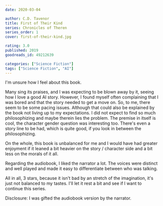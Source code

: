 ```yaml
---
date: 2020-03-04

author: C.D. Tavenor
title: First of Their Kind
series: Chronicles of Theren
series_order: 1
cover: first-of-their-kind.jpg

rating: 3.0
published: 2019
goodreads_id: 49212639

categories: ["Science Fiction"]
tags: ["Science Fiction", "AI"]
---
```


I'm unsure how I feel about this book.

<!--more-->

Many sing its praises, and I was expecting to be blown away by it, seeing how I love a good AI story. However, I found myself often complaining that I was bored and that the story needed to get a move on. So, to me, there seem to be some pacing issues. Although that could also be explained by the book not living up to my expectations. I did not expect to find so much philosophizing and maybe therein lies the problem.
The premise in itself is cool, the character gender question was interesting too. There's even a story line to be had, which is quite good, if you look in between the philosophizing.

On the whole, this book is unbalanced for me and I would have had greater enjoyment if it leaned a bit heavier on the story / character side and a bit less on the morals of it all.

Regarding the audiobook, I liked the narrator a lot. The voices were distinct and well played and made it easy to differentiate between who was talking.

All in all, 3 stars, because it isn't bad by an stretch of the imagination, it's just not balanced to my tastes. I'll let it rest a bit and see if I want to continue this series.


Disclosure: I was gifted the audiobook version by the narrator.
